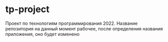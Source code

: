 # tp-project

Проект по технологиям программирования 2022. Название репозитория на данный момент рабочее, после определения названия приложения, оно будет изменено
